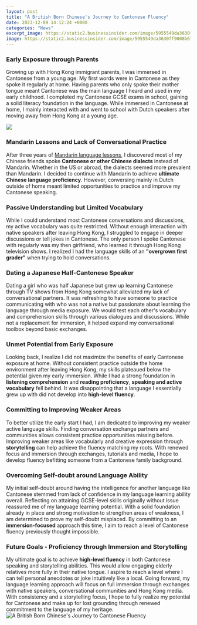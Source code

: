 ```yaml
---
layout: post
title: "A British Born Chinese's Journey to Cantonese Fluency"
date: 2023-12-09 14:12:24 +0000
categories: "News"
excerpt_image: https://static2.businessinsider.com/image/5955549da3630ff9008b678e-1190-625/these-15-photos-show-hong-kongs-journey-from-british-rule-to-today.jpg
image: https://static2.businessinsider.com/image/5955549da3630ff9008b678e-1190-625/these-15-photos-show-hong-kongs-journey-from-british-rule-to-today.jpg
---
```


### Early Exposure through Parents
Growing up with Hong Kong immigrant parents, I was immersed in Cantonese from a young age. My first words were in Cantonese as they spoke it regularly at home. Having parents who only spoke their mother tongue meant Cantonese was the main language I heard and used in my early childhood. I completed my Cantonese GCSE exams in school, gaining a solid literacy foundation in the language. While immersed in Cantonese at home, I mainly interacted with and went to school with Dutch speakers after moving away from Hong Kong at a young age.

![](https://www.mediareach.co.uk/wp-content/uploads/2015/05/BritishBornChinese-Timeline.jpg)
### Mandarin Lessons and Lack of Conversational Practice
After three years of [Mandarin language lessons](https://codeces.github.io/2024-01-08-sri-lanka-ya-gezi-xdclkenin-turizm-potansiyelini-ke-u015ffedin/), I discovered most of my Chinese friends spoke **Cantonese or other Chinese dialects** instead of Mandarin. Whether in the US or abroad, the dialects seemed more prevalent than Mandarin. I decided to continue with Mandarin to achieve **ultimate Chinese language proficiency**. However, conversing mainly in Dutch outside of home meant limited opportunities to practice and improve my Cantonese speaking. 
### Passive Understanding but Limited Vocabulary  
While I could understand most Cantonese conversations and discussions, my active vocabulary was quite restricted. Without enough interaction with native speakers after leaving Hong Kong, I struggled to engage in deeper discussions or tell jokes in Cantonese. The only person I spoke Cantonese with regularly was my then girlfriend, who learned it through Hong Kong television shows. I realized I had the language skills of an **"overgrown first grader"** when trying to hold conversations.
### Dating a Japanese Half-Cantonese Speaker
Dating a girl who was half Japanese but grew up learning Cantonese through TV shows from Hong Kong somewhat alleviated my lack of conversational partners. It was refreshing to have someone to practice communicating with who was not a native but passionate about learning the language through media exposure. We would test each other's vocabulary and comprehension skills through various dialogues and discussions. While not a replacement for immersion, it helped expand my conversational toolbox beyond basic exchanges.
### Unmet Potential from Early Exposure 
Looking back, I realize I did not maximize the benefits of early Cantonese exposure at home. Without consistent practice outside the home environment after leaving Hong Kong, my skills plateaued below the potential given my early immersion. While I had a strong foundation in **listening comprehension** and **reading proficiency**, **speaking and active vocabulary** fell behind. It was disappointing that a language I essentially grew up with did not develop into **high-level fluency**.
### Committing to Improving Weaker Areas
To better utilize the early start I had, I am dedicated to improving my weaker active language skills. Finding conversation exchange partners and communities allows consistent practice opportunities missing before. Improving weaker areas like vocabularly and creative expression through **storytelling** can help achieve the fluency matching my roots. With renewed focus and immersion through exchanges, tutorials and media, I hope to develop fluency befitting someone from a Cantonese family background.
### Overcoming Self-doubt around Language Ability 
My initial self-doubt around having the intelligence for another language like Cantonese stemmed from lack of confidence in my language learning ability overall. Reflecting on attaining GCSE-level skills originally without issue reassured me of my language learning potential. With a solid foundation already in place and strong motivation to strengthen areas of weakness, I am determined to prove my self-doubt misplaced. By committing to an **immersion-focused** approach this time, I aim to reach a level of Cantonese fluency previously thought impossible.
### Future Goals - Proficiency through Immersion and Storytelling  
My ultimate goal is to achieve **high-level fluency** in both Cantonese speaking and storytelling abilities. This would allow engaging elderly relatives more fully in their native tongue. I aspire to reach a level where I can tell personal anecdotes or joke intuitively like a local. Going forward, my language learning approach will focus on full immersion through exchanges with native speakers, conversational communities and Hong Kong media. With consistency and a storytelling focus, I hope to fully realize my potential for Cantonese and make up for lost grounding through renewed commitment to the language of my heritage.
![A British Born Chinese's Journey to Cantonese Fluency](https://static2.businessinsider.com/image/5955549da3630ff9008b678e-1190-625/these-15-photos-show-hong-kongs-journey-from-british-rule-to-today.jpg)